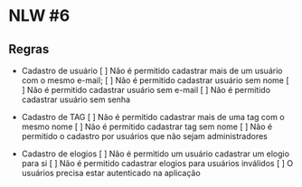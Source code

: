# NLW #6

## Regras

- Cadastro de usuário
  [ ] Não é permitido cadastrar mais de um usuário com o mesmo e-mail;
  [ ] Não é permitido cadastrar usuário sem nome
  [ ] Não é permitido cadastrar usuário sem e-mail
  [ ] Não é permitido cadastrar usuário sem senha

- Cadastro de TAG
  [ ] Não é permitido cadastrar mais de uma tag com o mesmo nome
  [ ] Não é permitido cadastrar tag sem nome
  [ ] Não é permitido o cadastro por usuários que não sejam administradores

- Cadastro de elogios
  [ ] Não é permitido um usuário cadastrar um elogio para si
  [ ] Não é permitido cadastrar elogios para usuários inválidos
  [ ] O usuários precisa estar autenticado na aplicação
